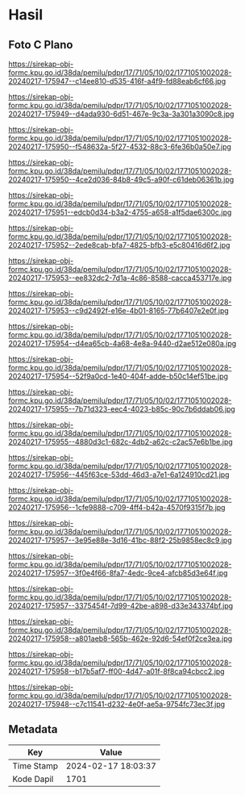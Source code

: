 # Hasil

## Foto C Plano

https://sirekap-obj-formc.kpu.go.id/38da/pemilu/pdpr/17/71/05/10/02/1771051002028-20240217-175947--c14ee810-d535-416f-a4f9-fd88eab6cf66.jpg

https://sirekap-obj-formc.kpu.go.id/38da/pemilu/pdpr/17/71/05/10/02/1771051002028-20240217-175949--d4ada930-6d51-467e-9c3a-3a301a3090c8.jpg

https://sirekap-obj-formc.kpu.go.id/38da/pemilu/pdpr/17/71/05/10/02/1771051002028-20240217-175950--f548632a-5f27-4532-88c3-6fe36b0a50e7.jpg

https://sirekap-obj-formc.kpu.go.id/38da/pemilu/pdpr/17/71/05/10/02/1771051002028-20240217-175950--4ce2d036-84b8-49c5-a90f-c61deb06361b.jpg

https://sirekap-obj-formc.kpu.go.id/38da/pemilu/pdpr/17/71/05/10/02/1771051002028-20240217-175951--edcb0d34-b3a2-4755-a658-a1f5dae6300c.jpg

https://sirekap-obj-formc.kpu.go.id/38da/pemilu/pdpr/17/71/05/10/02/1771051002028-20240217-175952--2ede8cab-bfa7-4825-bfb3-e5c80416d6f2.jpg

https://sirekap-obj-formc.kpu.go.id/38da/pemilu/pdpr/17/71/05/10/02/1771051002028-20240217-175953--ee832dc2-7d1a-4c86-8588-cacca453717e.jpg

https://sirekap-obj-formc.kpu.go.id/38da/pemilu/pdpr/17/71/05/10/02/1771051002028-20240217-175953--c9d2492f-e16e-4b01-8165-77b6407e2e0f.jpg

https://sirekap-obj-formc.kpu.go.id/38da/pemilu/pdpr/17/71/05/10/02/1771051002028-20240217-175954--d4ea65cb-4a68-4e8a-9440-d2ae512e080a.jpg

https://sirekap-obj-formc.kpu.go.id/38da/pemilu/pdpr/17/71/05/10/02/1771051002028-20240217-175954--52f9a0cd-1e40-404f-adde-b50c14ef51be.jpg

https://sirekap-obj-formc.kpu.go.id/38da/pemilu/pdpr/17/71/05/10/02/1771051002028-20240217-175955--7b71d323-eec4-4023-b85c-90c7b6ddab06.jpg

https://sirekap-obj-formc.kpu.go.id/38da/pemilu/pdpr/17/71/05/10/02/1771051002028-20240217-175955--4880d3c1-682c-4db2-a62c-c2ac57e6b1be.jpg

https://sirekap-obj-formc.kpu.go.id/38da/pemilu/pdpr/17/71/05/10/02/1771051002028-20240217-175956--445f63ce-53dd-46d3-a7e1-6a124910cd21.jpg

https://sirekap-obj-formc.kpu.go.id/38da/pemilu/pdpr/17/71/05/10/02/1771051002028-20240217-175956--1cfe9888-c709-4ff4-b42a-4570f9315f7b.jpg

https://sirekap-obj-formc.kpu.go.id/38da/pemilu/pdpr/17/71/05/10/02/1771051002028-20240217-175957--3e95e88e-3d16-41bc-88f2-25b9858ec8c9.jpg

https://sirekap-obj-formc.kpu.go.id/38da/pemilu/pdpr/17/71/05/10/02/1771051002028-20240217-175957--3f0e4f66-8fa7-4edc-9ce4-afcb85d3e64f.jpg

https://sirekap-obj-formc.kpu.go.id/38da/pemilu/pdpr/17/71/05/10/02/1771051002028-20240217-175957--3375454f-7d99-42be-a898-d33e343374bf.jpg

https://sirekap-obj-formc.kpu.go.id/38da/pemilu/pdpr/17/71/05/10/02/1771051002028-20240217-175958--a801aeb8-565b-462e-92d6-54ef0f2ce3ea.jpg

https://sirekap-obj-formc.kpu.go.id/38da/pemilu/pdpr/17/71/05/10/02/1771051002028-20240217-175958--b17b5af7-ff00-4d47-a01f-8f8ca94cbcc2.jpg

https://sirekap-obj-formc.kpu.go.id/38da/pemilu/pdpr/17/71/05/10/02/1771051002028-20240217-175948--c7c11541-d232-4e0f-ae5a-9754fc73ec3f.jpg


## Metadata

| Key        | Value               |
| ---------- | ------------------- |
| Time Stamp | 2024-02-17 18:03:37 |
| Kode Dapil | 1701                |



